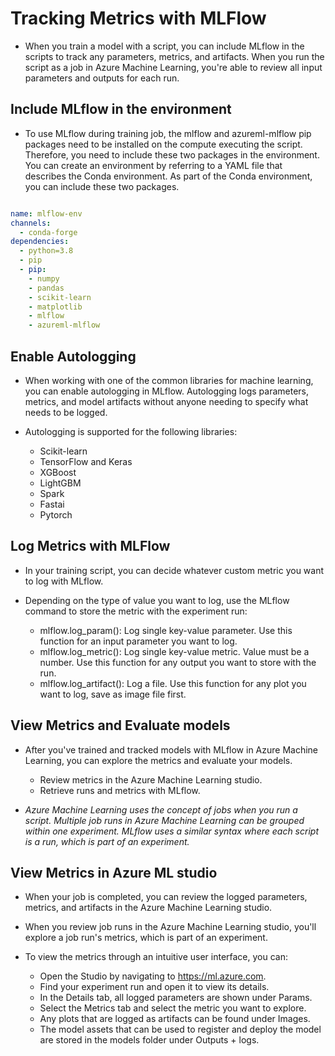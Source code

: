 # Tracking Metrics with MLFlow

- When you train a model with a script, you can include MLflow in the scripts to track any parameters, metrics, and artifacts. When you run the script as a job in Azure Machine Learning, you're able to review all input parameters and outputs for each run.

## Include MLflow in the environment

- To use MLflow during training job, the mlflow and azureml-mlflow pip packages need to be installed on the compute executing the script. Therefore, you need to include these two packages in the environment. You can create an environment by referring to a YAML file that describes the Conda environment. As part of the Conda environment, you can include these two packages.

```yml

name: mlflow-env
channels:
  - conda-forge
dependencies:
  - python=3.8
  - pip
  - pip:
    - numpy
    - pandas
    - scikit-learn
    - matplotlib
    - mlflow
    - azureml-mlflow

```

## Enable Autologging

- When working with one of the common libraries for machine learning, you can enable autologging in MLflow. Autologging logs parameters, metrics, and model artifacts without anyone needing to specify what needs to be logged.

- Autologging is supported for the following libraries:

    - Scikit-learn
    - TensorFlow and Keras
    - XGBoost
    - LightGBM
    - Spark
    - Fastai
    - Pytorch

## Log Metrics with MLFlow

- In your training script, you can decide whatever custom metric you want to log with MLflow.

- Depending on the type of value you want to log, use the MLflow command to store the metric with the experiment run:

    - mlflow.log_param(): Log single key-value parameter. Use this function for an input parameter you want to log.
    - mlflow.log_metric(): Log single key-value metric. Value must be a number. Use this function for any output you want to store with the run.
    - mlflow.log_artifact(): Log a file. Use this function for any plot you want to log, save as image file first.

## View Metrics and Evaluate models

- After you've trained and tracked models with MLflow in Azure Machine Learning, you can explore the metrics and evaluate your models.

    - Review metrics in the Azure Machine Learning studio.
    - Retrieve runs and metrics with MLflow.
    
- *Azure Machine Learning uses the concept of jobs when you run a script. Multiple job runs in Azure Machine Learning can be grouped within one experiment. MLflow uses a similar syntax where each script is a run, which is part of an experiment.*

## View Metrics in Azure ML studio

- When your job is completed, you can review the logged parameters, metrics, and artifacts in the Azure Machine Learning studio.

- When you review job runs in the Azure Machine Learning studio, you'll explore a job run's metrics, which is part of an experiment.

- To view the metrics through an intuitive user interface, you can:

    - Open the Studio by navigating to https://ml.azure.com.
    - Find your experiment run and open it to view its details.
    - In the Details tab, all logged parameters are shown under Params.
    - Select the Metrics tab and select the metric you want to explore.
    - Any plots that are logged as artifacts can be found under Images.
    - The model assets that can be used to register and deploy the model are stored in the models folder under Outputs + logs.